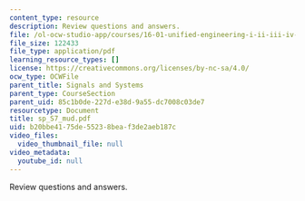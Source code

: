 ```yaml
---
content_type: resource
description: Review questions and answers.
file: /ol-ocw-studio-app/courses/16-01-unified-engineering-i-ii-iii-iv-fall-2005-spring-2006/b20bbe4175de55238beaf3de2aeb187c_sp_S7_mud.pdf
file_size: 122433
file_type: application/pdf
learning_resource_types: []
license: https://creativecommons.org/licenses/by-nc-sa/4.0/
ocw_type: OCWFile
parent_title: Signals and Systems
parent_type: CourseSection
parent_uid: 85c1b0de-227d-e38d-9a55-dc7008c03de7
resourcetype: Document
title: sp_S7_mud.pdf
uid: b20bbe41-75de-5523-8bea-f3de2aeb187c
video_files:
  video_thumbnail_file: null
video_metadata:
  youtube_id: null
---
```

Review questions and answers.